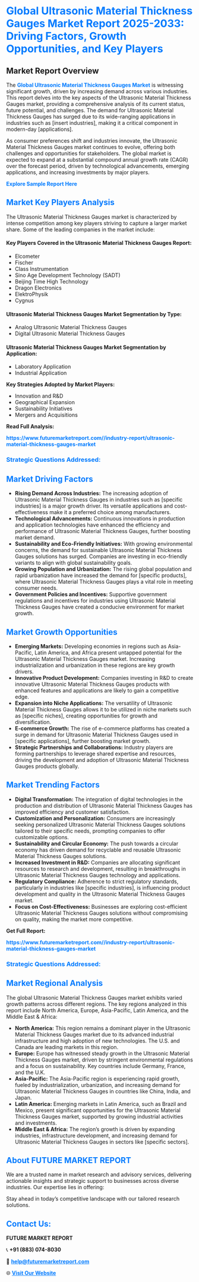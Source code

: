 <h1 style="color: #007BFF;">Global Ultrasonic Material Thickness Gauges Market Report 2025-2033: Driving Factors, Growth Opportunities, and Key Players</h1>

<section id="overview">
<h2>Market Report Overview</h2>
<p>The <a href="https://www.futuremarketreport.com//industry-report/ultrasonic-material-thickness-gauges-market" style="color: #007BFF; text-decoration: none;"><strong>Global Ultrasonic Material Thickness Gauges Market</strong></a> is witnessing significant growth, driven by increasing demand across various industries. This report delves into the key aspects of the Ultrasonic Material Thickness Gauges market, providing a comprehensive analysis of its current status, future potential, and challenges. The demand for Ultrasonic Material Thickness Gauges has surged due to its wide-ranging applications in industries such as [insert industries], making it a critical component in modern-day [applications].</p>
<p>As consumer preferences shift and industries innovate, the Ultrasonic Material Thickness Gauges market continues to evolve, offering both challenges and opportunities for stakeholders. The global market is expected to expand at a substantial compound annual growth rate (CAGR) over the forecast period, driven by technological advancements, emerging applications, and increasing investments by major players.</p>
</section>

<section id="overview">
<p><a href="https://www.futuremarketreport.com//request-sample/reportId=88051" style="color: #007BFF; text-decoration: none;"><strong>Explore Sample Report Here</strong></a></p>
</section>

<section id="key-players">
<h2 style="color: #007BFF;">Market Key Players Analysis</h2>
<p>The Ultrasonic Material Thickness Gauges market is characterized by intense competition among key players striving to capture a larger market share. Some of the leading companies in the market include:</p>
<h4>Key Players Covered in the Ultrasonic Material Thickness Gauges Report:</h4>
<ul><li>Elcometer</li><li>Fischer</li><li>Class Instrumentation</li><li>Sino Age Development Technology (SADT)</li><li>Beijing Time High Technology</li><li>Dragon Electronics</li><li>ElektroPhysik</li><li>Cygnus</li></ul>
<h4>Ultrasonic Material Thickness Gauges Market Segmentation by Type:</h4>
<ul><li>Analog Ultrasonic Material Thickness Gauges</li><li>Digital Ultrasonic Material Thickness Gauges</li></ul>

<h4>Ultrasonic Material Thickness Gauges Market Segmentation by Application:</h4>
<ul><li>Laboratory Application</li><li>Industrial Application</li></ul>
<p><strong>Key Strategies Adopted by Market Players:</strong></p>
<ul>
<li>Innovation and R&D</li>
<li>Geographical Expansion</li>
<li>Sustainability Initiatives</li>
<li>Mergers and Acquisitions</li>
</ul>
</section>

<section>
<p><strong>Read Full Analysis: </strong></p><a href="https://www.futuremarketreport.com//industry-report/ultrasonic-material-thickness-gauges-market" style="color: #007BFF; text-decoration: none;"><strong>https://www.futuremarketreport.com//industry-report/ultrasonic-material-thickness-gauges-market</strong></a>
<h3 style="color: #007BFF;">Strategic Questions Addressed:</h3>
</section>

<section id="driving-factors">
<h2 style="color: #007BFF;">Market Driving Factors</h2>
<ul>
<li><strong>Rising Demand Across Industries:</strong> The increasing adoption of Ultrasonic Material Thickness Gauges in industries such as [specific industries] is a major growth driver. Its versatile applications and cost-effectiveness make it a preferred choice among manufacturers.</li>
<li><strong>Technological Advancements:</strong> Continuous innovations in production and application technologies have enhanced the efficiency and performance of Ultrasonic Material Thickness Gauges, further boosting market demand.</li>
<li><strong>Sustainability and Eco-Friendly Initiatives:</strong> With growing environmental concerns, the demand for sustainable Ultrasonic Material Thickness Gauges solutions has surged. Companies are investing in eco-friendly variants to align with global sustainability goals.</li>
<li><strong>Growing Population and Urbanization:</strong> The rising global population and rapid urbanization have increased the demand for [specific products], where Ultrasonic Material Thickness Gauges plays a vital role in meeting consumer needs.</li>
<li><strong>Government Policies and Incentives:</strong> Supportive government regulations and incentives for industries using Ultrasonic Material Thickness Gauges have created a conducive environment for market growth.</li>
</ul>
</section>

<section id="growth-opportunities">
<h2 style="color: #007BFF;">Market Growth Opportunities</h2>
<ul>
<li><strong>Emerging Markets:</strong> Developing economies in regions such as Asia-Pacific, Latin America, and Africa present untapped potential for the Ultrasonic Material Thickness Gauges market. Increasing industrialization and urbanization in these regions are key growth drivers.</li>
<li><strong>Innovative Product Development:</strong> Companies investing in R&D to create innovative Ultrasonic Material Thickness Gauges products with enhanced features and applications are likely to gain a competitive edge.</li>
<li><strong>Expansion into Niche Applications:</strong> The versatility of Ultrasonic Material Thickness Gauges allows it to be utilized in niche markets such as [specific niches], creating opportunities for growth and diversification.</li>
<li><strong>E-commerce Growth:</strong> The rise of e-commerce platforms has created a surge in demand for Ultrasonic Material Thickness Gauges used in [specific applications], further boosting market growth.</li>
<li><strong>Strategic Partnerships and Collaborations:</strong> Industry players are forming partnerships to leverage shared expertise and resources, driving the development and adoption of Ultrasonic Material Thickness Gauges products globally.</li>
</ul>
</section>

<section id="trending-factors">
<h2 style="color: #007BFF;">Market Trending Factors</h2>
<ul>
<li><strong>Digital Transformation:</strong> The integration of digital technologies in the production and distribution of Ultrasonic Material Thickness Gauges has improved efficiency and customer satisfaction.</li>
<li><strong>Customization and Personalization:</strong> Consumers are increasingly seeking personalized Ultrasonic Material Thickness Gauges solutions tailored to their specific needs, prompting companies to offer customizable options.</li>
<li><strong>Sustainability and Circular Economy:</strong> The push towards a circular economy has driven demand for recyclable and reusable Ultrasonic Material Thickness Gauges solutions.</li>
<li><strong>Increased Investment in R&D:</strong> Companies are allocating significant resources to research and development, resulting in breakthroughs in Ultrasonic Material Thickness Gauges technology and applications.</li>
<li><strong>Regulatory Compliance:</strong> Adherence to strict regulatory standards, particularly in industries like [specific industries], is influencing product development and quality in the Ultrasonic Material Thickness Gauges market.</li>
<li><strong>Focus on Cost-Effectiveness:</strong> Businesses are exploring cost-efficient Ultrasonic Material Thickness Gauges solutions without compromising on quality, making the market more competitive.</li>
</ul>
</section>

<section>
<p><strong>Get Full Report: </strong></p><a href="https://www.futuremarketreport.com//industry-report/ultrasonic-material-thickness-gauges-market" style="color: #007BFF; text-decoration: none;"><strong>https://www.futuremarketreport.com//industry-report/ultrasonic-material-thickness-gauges-market</strong></a>
<h3 style="color: #007BFF;">Strategic Questions Addressed:</h3>
</section>


<section id="regional-analysis">
<h2 style="color: #007BFF;">Market Regional Analysis</h2>
<p>The global Ultrasonic Material Thickness Gauges market exhibits varied growth patterns across different regions. The key regions analyzed in this report include North America, Europe, Asia-Pacific, Latin America, and the Middle East & Africa:</p>
<ul>
<li><strong>North America:</strong> This region remains a dominant player in the Ultrasonic Material Thickness Gauges market due to its advanced industrial infrastructure and high adoption of new technologies. The U.S. and Canada are leading markets in this region.</li>
<li><strong>Europe:</strong> Europe has witnessed steady growth in the Ultrasonic Material Thickness Gauges market, driven by stringent environmental regulations and a focus on sustainability. Key countries include Germany, France, and the U.K.</li>
<li><strong>Asia-Pacific:</strong> The Asia-Pacific region is experiencing rapid growth, fueled by industrialization, urbanization, and increasing demand for Ultrasonic Material Thickness Gauges in countries like China, India, and Japan.</li>
<li><strong>Latin America:</strong> Emerging markets in Latin America, such as Brazil and Mexico, present significant opportunities for the Ultrasonic Material Thickness Gauges market, supported by growing industrial activities and investments.</li>
<li><strong>Middle East & Africa:</strong> The region’s growth is driven by expanding industries, infrastructure development, and increasing demand for Ultrasonic Material Thickness Gauges in sectors like [specific sectors].</li>
</ul>
</section>

<footer>
<h2 style="color: #007BFF;">About FUTURE MARKET REPORT</h2>
<p>We are a trusted name in market research and advisory services, delivering actionable insights and strategic support to businesses across diverse industries. Our expertise lies in offering:</p>

<p>Stay ahead in today’s competitive landscape with our tailored research solutions.</p>

<h2 style="color: #007BFF;">Contact Us:</h2>
<p><strong>FUTURE MARKET REPORT</strong></p>
<p>📞 <strong>+91 (883) 074-8030</strong></p>
<p>📧 <strong><a href="mailto:help@futuremarketreport.com" style="color: #007BFF;">help@futuremarketreport.com</a></strong></p>
<p>🌐 <strong><a href="https://www.futuremarketreport.com/" style="color: #007BFF;">Visit Our Website</a></strong></p>
</footer>